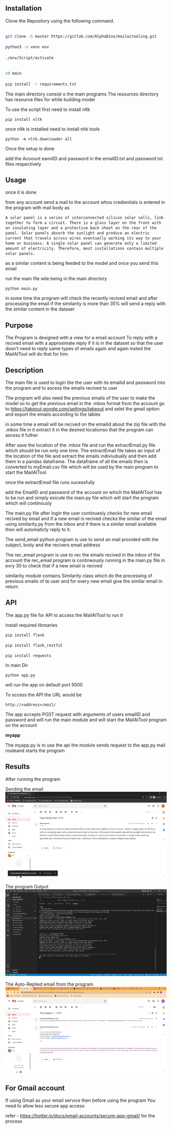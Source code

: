## Installation


Clone the Repository using the following command.


```bash

git clone -b master https://gitlab.com/AlphaDino/mailaitooling.git

python3 -m venv env

./env/Script/activate

```



```bash

cd main

pip install -r requirements.txt

```



The main directory consist o the main programs
The resources directory has resource files for while building model



To use the script first need to install nltk

```
pip install nltk

```


once nltk is installed 
need to install nltk tools
```
python -m nltk.downloader all
```

Once the setup is done

add the Acoount eamilID and password in the emailID.txt and password.txt files respectively

## Usage


once it is done

from any account send a mail to the account whos credientials is entered in the program
with mail body as 
```
A solar panel is a series of interconnected silicon solar cells, link together to form a circuit. There is a glass layer on the front with an insulating layer and a protective back sheet on the rear of the panel. Solar panels absorb the sunlight and produce an electric current that travels across wires eventually working its way to your home or business. A single solar panel can generate only a limited amount of electricity. Therefore, most installations contain multiple solar panels.
```

as a similar content is being feeded to the model and once you send this email

run the main file wile being in the main directory
```
python main.py
```

in some time the program will check the recently recived email and after processing the email
if the similarity is more than 35% will send a reply with the similar content in the dataset


## Purpose

The Program is designed with a view for a email account 
To reply with a recived email with a approximate reply if it is in the dataset so that
the user dosn't need to reply same types of emails again and again insted the MailAITool will do that for him.

## Description

The main file is used to login the the user with its emailid and password 
into the program and to ascess the emails recived to user


The program will also need the previous emails of the user to make the model
so to get the previous email in the .mbox format
from the account go to https://takeout.google.com/settings/takeout
and selet the gmail option and export the emails according to the lables


in some time a email will be recived on the emailid about the zip file with the .mbox file in it extract it in the desired locationso that the program can ascess it futher

After save the location of the .mbox file and run the extractEmail.py file which should be run only one time.
The extractEmail file takes an input of the location of the file and extract the emails indiviudually and then add them in a pandas dataframe.
The dataframe of all the emails then is converted to myEmail.csv file which will be used by the main program to start the MailAITool 

once the extractEmail file runs sucessfully 

add the EmailID and password of the account on which the MailAITool has to be run 
and simply exicute the main.py file which will start the program which will continously

The main.py file after login the user continuesly checks for new email recived by email
and if a new email is recived checks the similar of the email using similarity.py from the inbox and if there is a similar email available then will automaticly reply to it.


The send_email python program is use to send an mail provided with the subject, body and the recivers email address

The rec_email program is use to rec the emails recived in the inbox of the account
the rec_email program is contineously running in the main.py file in evry 30 to check that if a new email is recived 


similarity module contains Similarity class which do the processing of previous emails of te user and for every new email give the similar email in return 

## API

The app.py file for API to access the MailAITool
to run it 

install required librearies
```
pip install flask

pip install flask_restful

pip install requests
```
In main Dir
```
python app.py
```
will run the app on default port 5000

To sccess the API the URL would be 
```
http://<address>/mail/
```
The app accepts POST request with arguments of users emailID and password
and will run the main module and will start the MailAITool program on the account


**myapp**

The myapp.py is to use the api
the module sends request to the app.py mail routeand starts the program

## Results
After running the program 


Sending the email
![plot](Resources/sent_email.png)

The program Output
![plot](Resources/output.png)

The Auto-Replied email from the program
![plot](Resources/auto_replied_mail.png)



## For Gmail account

If using Gmail as your email service then before using the program You need to allow less secure app access

refer - https://hotter.io/docs/email-accounts/secure-app-gmail/ for the process


